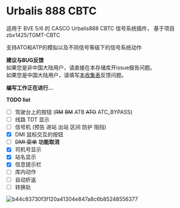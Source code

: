 # Urbalis 888 CBTC
适用于 BVE 5/6 的 CASCO Urbalis888 CBTC 信号系统插件，
基于项目 zbx1425/TGMT-CBTC  

支持ATO和ATP的模拟以及不同信号等级下的信号系统动作

**建议与BUG反馈**  
如果您是非中国大陆用户，请直接在本存储库开issue报告问题。  
如果您是中国大陆用户，请填写[本收集表](https://docs.qq.com/form/page/DSWZHY09nWXdkcXpO)反馈问题。  

**编写工作正在进行...**

**TODO list**
- [ ] 驾驶台上的按钮 (~~RM~~  ~~BM~~  ATB ~~ATO~~ ATC_BYPASS)
- [ ] 线路 TDT 显示
- [ ] 信号机 (预告 进站 出站 区间 防护 阻挡)
- [x] DMI 鼠标交互的按钮
- [ ] ~~DMI 菜单~~ **功能取消**
- [x] 司机号显示
- [x] 站名显示
- [x] 信息提示栏
- [ ] 库内动作
- [ ] 自动折返
- [ ] 转换轨

![b44c83730f3f120a41304e847a8c6b85248556377](https://user-images.githubusercontent.com/60384089/195612349-ef348327-4d0d-43d1-a746-b2177c41d73b.png)

